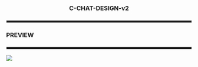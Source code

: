 <div align="center">

</h4>
  
<h3>C-CHAT-DESIGN-v2<h3>

<hr style="height:5px; border: 1px solid #ccc;">
  
<div align = "left">
  <h4>PREVIEW</h4>  
  <hr style="height:5px; border: 1px solid #ccc;">
  <img src = "https://cdn.discordapp.com/attachments/886714318471712798/888874722178269224/unknown.png">
</div>
  
</div>
